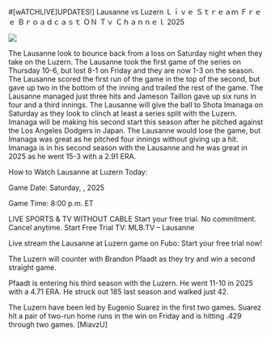 #[wATCHLIVE]UPDATES!] Lausanne vs Luzern Ｌｉｖｅ Ｓｔｒｅａｍ Ｆｒｅｅ Ｂｒｏａｄｃａｓｔ ＯＮ Ｔｖ Ｃｈａｎｎｅｌ  2025  
  
  
[![](https://i.imgur.com/qSNzIqt.png)](https://movie.rssnews.media/VnsBztBwF.php)  
  
The Lausanne look to bounce back from a loss on Saturday night when they take on the Luzern. The Lausanne took the first game of the series on Thursday 10-6, but lost 8-1 on Friday and they are now 1-3 on the season. The Lausanne scored the first run of the game in the top of the second, but gave up two in the bottom of the inning and trailed the rest of the game. The Lausanne managed just three hits and Jameson Taillon gave up six runs in four and a third innings. The Lausanne will give the ball to Shota Imanaga on Saturday as they look to clinch at least a series split with the Luzern. Imanaga will be making his second start this season after he pitched against the Los Angeles Dodgers in Japan. The Lausanne would lose the game, but Imanaga was great as he pitched four innings without giving up a hit. Imanaga is in his second season with the Lausanne and he was great in 2025 as he went 15-3 with a 2.91 ERA.

How to Watch Lausanne at Luzern Today:

Game Date: Saturday, , 2025

Game Time: 8:00 p.m. ET

LIVE SPORTS & TV WITHOUT CABLE
Start your free trial. No commitment. Cancel anytime.
Start Free Trial
TV: MLB.TV – Lausanne

Live stream the Lausanne at Luzern game on Fubo: Start your free trial now!

The Luzern will counter with Brandon Pfaadt as they try and win a second straight game.

Pfaadt is entering his third season with the Luzern. He went 11-10 in 2025 with a 4.71 ERA. He struck out 185 last season and walked just 42.

The Luzern have been led by Eugenio Suarez in the first two games. Suarez hit a pair of two-run home runs in the win on Friday and is hitting .429 through two games. [MiavzU]